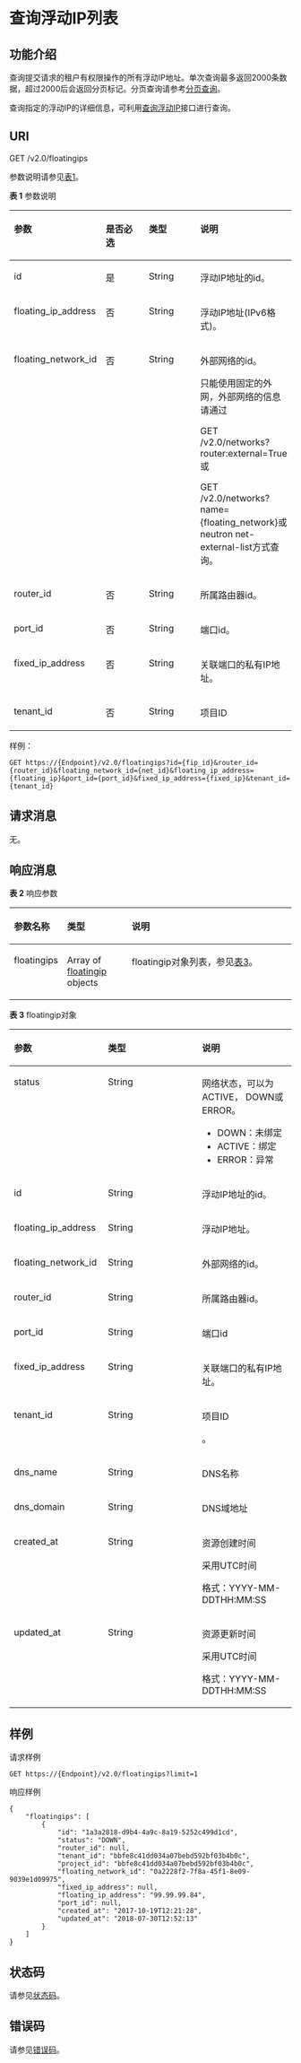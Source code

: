 # 查询浮动IP列表<a name="ZH-CN_TOPIC_0201534068"></a>

## 功能介绍<a name="section310981132148"></a>

查询提交请求的租户有权限操作的所有浮动IP地址。单次查询最多返回2000条数据，超过2000后会返回分页标记。分页查询请参考[分页查询](分页查询.md)。

查询指定的浮动IP的详细信息，可利用[查询浮动IP](查询浮动IP.md)接口进行查询。

## URI<a name="section548377002148"></a>

GET /v2.0/floatingips

参数说明请参见[表1](#table107561756154818)。

**表 1**  参数说明

<a name="table107561756154818"></a>
<table><thead align="left"><tr id="row167571556104810"><th class="cellrowborder" valign="top" width="25%" id="mcps1.2.5.1.1"><p id="p0685313416"><a name="p0685313416"></a><a name="p0685313416"></a>参数</p>
</th>
<th class="cellrowborder" valign="top" width="25%" id="mcps1.2.5.1.2"><p id="p768561134110"><a name="p768561134110"></a><a name="p768561134110"></a>是否必选</p>
</th>
<th class="cellrowborder" valign="top" width="25%" id="mcps1.2.5.1.3"><p id="p368681134120"><a name="p368681134120"></a><a name="p368681134120"></a>类型</p>
</th>
<th class="cellrowborder" valign="top" width="25%" id="mcps1.2.5.1.4"><p id="p668612124119"><a name="p668612124119"></a><a name="p668612124119"></a>说明</p>
</th>
</tr>
</thead>
<tbody><tr id="row27572562488"><td class="cellrowborder" valign="top" width="25%" headers="mcps1.2.5.1.1 "><p id="p176864111411"><a name="p176864111411"></a><a name="p176864111411"></a>id</p>
</td>
<td class="cellrowborder" valign="top" width="25%" headers="mcps1.2.5.1.2 "><p id="p136865110419"><a name="p136865110419"></a><a name="p136865110419"></a>是</p>
</td>
<td class="cellrowborder" valign="top" width="25%" headers="mcps1.2.5.1.3 "><p id="p16861211413"><a name="p16861211413"></a><a name="p16861211413"></a>String</p>
</td>
<td class="cellrowborder" valign="top" width="25%" headers="mcps1.2.5.1.4 "><p id="p1068611114119"><a name="p1068611114119"></a><a name="p1068611114119"></a>浮动IP地址的id。</p>
</td>
</tr>
<tr id="row1757105620480"><td class="cellrowborder" valign="top" width="25%" headers="mcps1.2.5.1.1 "><p id="p868615164111"><a name="p868615164111"></a><a name="p868615164111"></a>floating_ip_address</p>
</td>
<td class="cellrowborder" valign="top" width="25%" headers="mcps1.2.5.1.2 "><p id="p1468611134120"><a name="p1468611134120"></a><a name="p1468611134120"></a>否</p>
</td>
<td class="cellrowborder" valign="top" width="25%" headers="mcps1.2.5.1.3 "><p id="p1668716114415"><a name="p1668716114415"></a><a name="p1668716114415"></a>String</p>
</td>
<td class="cellrowborder" valign="top" width="25%" headers="mcps1.2.5.1.4 "><p id="p76878124112"><a name="p76878124112"></a><a name="p76878124112"></a>浮动IP地址(IPv6格式)。</p>
</td>
</tr>
<tr id="row16757125613485"><td class="cellrowborder" valign="top" width="25%" headers="mcps1.2.5.1.1 "><p id="p1668781104117"><a name="p1668781104117"></a><a name="p1668781104117"></a>floating_network_id</p>
</td>
<td class="cellrowborder" valign="top" width="25%" headers="mcps1.2.5.1.2 "><p id="p1668731204116"><a name="p1668731204116"></a><a name="p1668731204116"></a>否</p>
</td>
<td class="cellrowborder" valign="top" width="25%" headers="mcps1.2.5.1.3 "><p id="p1687610411"><a name="p1687610411"></a><a name="p1687610411"></a>String</p>
</td>
<td class="cellrowborder" valign="top" width="25%" headers="mcps1.2.5.1.4 "><p id="p14687611411"><a name="p14687611411"></a><a name="p14687611411"></a>外部网络的id。</p>
<p id="p4687818419"><a name="p4687818419"></a><a name="p4687818419"></a>只能使用固定的外网，外部网络的信息请通过</p>
<p id="p9687151144115"><a name="p9687151144115"></a><a name="p9687151144115"></a>GET /v2.0/networks?router:external=True或</p>
<p id="p1568711118416"><a name="p1568711118416"></a><a name="p1568711118416"></a>GET /v2.0/networks?name={floating_network}或neutron net-external-list方式查询。</p>
</td>
</tr>
<tr id="row67574563489"><td class="cellrowborder" valign="top" width="25%" headers="mcps1.2.5.1.1 "><p id="p106871419413"><a name="p106871419413"></a><a name="p106871419413"></a>router_id</p>
</td>
<td class="cellrowborder" valign="top" width="25%" headers="mcps1.2.5.1.2 "><p id="p1268712115416"><a name="p1268712115416"></a><a name="p1268712115416"></a>否</p>
</td>
<td class="cellrowborder" valign="top" width="25%" headers="mcps1.2.5.1.3 "><p id="p6687015419"><a name="p6687015419"></a><a name="p6687015419"></a>String</p>
</td>
<td class="cellrowborder" valign="top" width="25%" headers="mcps1.2.5.1.4 "><p id="p668714111415"><a name="p668714111415"></a><a name="p668714111415"></a>所属路由器id。</p>
</td>
</tr>
<tr id="row17757155634812"><td class="cellrowborder" valign="top" width="25%" headers="mcps1.2.5.1.1 "><p id="p1868717104113"><a name="p1868717104113"></a><a name="p1868717104113"></a>port_id</p>
</td>
<td class="cellrowborder" valign="top" width="25%" headers="mcps1.2.5.1.2 "><p id="p26871119419"><a name="p26871119419"></a><a name="p26871119419"></a>否</p>
</td>
<td class="cellrowborder" valign="top" width="25%" headers="mcps1.2.5.1.3 "><p id="p66889116414"><a name="p66889116414"></a><a name="p66889116414"></a>String</p>
</td>
<td class="cellrowborder" valign="top" width="25%" headers="mcps1.2.5.1.4 "><p id="p14688213413"><a name="p14688213413"></a><a name="p14688213413"></a>端口id。</p>
</td>
</tr>
<tr id="row1375718561481"><td class="cellrowborder" valign="top" width="25%" headers="mcps1.2.5.1.1 "><p id="p868818134116"><a name="p868818134116"></a><a name="p868818134116"></a>fixed_ip_address</p>
</td>
<td class="cellrowborder" valign="top" width="25%" headers="mcps1.2.5.1.2 "><p id="p568817111417"><a name="p568817111417"></a><a name="p568817111417"></a>否</p>
</td>
<td class="cellrowborder" valign="top" width="25%" headers="mcps1.2.5.1.3 "><p id="p96881617413"><a name="p96881617413"></a><a name="p96881617413"></a>String</p>
</td>
<td class="cellrowborder" valign="top" width="25%" headers="mcps1.2.5.1.4 "><p id="p1668816118413"><a name="p1668816118413"></a><a name="p1668816118413"></a>关联端口的私有IP地址。</p>
</td>
</tr>
<tr id="row11758105613489"><td class="cellrowborder" valign="top" width="25%" headers="mcps1.2.5.1.1 "><p id="p968813113416"><a name="p968813113416"></a><a name="p968813113416"></a>tenant_id</p>
</td>
<td class="cellrowborder" valign="top" width="25%" headers="mcps1.2.5.1.2 "><p id="p468815111414"><a name="p468815111414"></a><a name="p468815111414"></a>否</p>
</td>
<td class="cellrowborder" valign="top" width="25%" headers="mcps1.2.5.1.3 "><p id="p12688141154119"><a name="p12688141154119"></a><a name="p12688141154119"></a>String</p>
</td>
<td class="cellrowborder" valign="top" width="25%" headers="mcps1.2.5.1.4 "><p id="p10487112"><a name="p10487112"></a><a name="p10487112"></a>项目ID</p>
</td>
</tr>
</tbody>
</table>

样例：

```
GET https://{Endpoint}/v2.0/floatingips?id={fip_id}&router_id={router_id}&floating_network_id={net_id}&floating_ip_address={floating_ip}&port_id={port_id}&fixed_ip_address={fixed_ip}&tenant_id={tenant_id}
```

## 请求消息<a name="section656683442148"></a>

无。

## 响应消息<a name="section236032922148"></a>

**表 2**  响应参数

<a name="table328184742148"></a>
<table><thead align="left"><tr id="row308815332148"><th class="cellrowborder" valign="top" width="15.559999999999999%" id="mcps1.2.4.1.1"><p id="p183762202148"><a name="p183762202148"></a><a name="p183762202148"></a>参数名称</p>
</th>
<th class="cellrowborder" valign="top" width="23.330000000000002%" id="mcps1.2.4.1.2"><p id="p120788402148"><a name="p120788402148"></a><a name="p120788402148"></a>类型</p>
</th>
<th class="cellrowborder" valign="top" width="61.11%" id="mcps1.2.4.1.3"><p id="p608097322148"><a name="p608097322148"></a><a name="p608097322148"></a>说明</p>
</th>
</tr>
</thead>
<tbody><tr id="row266412852148"><td class="cellrowborder" valign="top" width="15.559999999999999%" headers="mcps1.2.4.1.1 "><p id="p104605152148"><a name="p104605152148"></a><a name="p104605152148"></a>floatingips</p>
</td>
<td class="cellrowborder" valign="top" width="23.330000000000002%" headers="mcps1.2.4.1.2 "><p id="p109471238618"><a name="p109471238618"></a><a name="p109471238618"></a>Array of <a href="#table8139247714">floatingip</a> objects</p>
</td>
<td class="cellrowborder" valign="top" width="61.11%" headers="mcps1.2.4.1.3 "><p id="p499181352148"><a name="p499181352148"></a><a name="p499181352148"></a>floatingip对象列表，参见<a href="#table8139247714">表3</a>。</p>
</td>
</tr>
</tbody>
</table>

**表 3**  floatingip对象

<a name="table8139247714"></a>
<table><thead align="left"><tr id="row18132240714"><th class="cellrowborder" valign="top" width="33.33333333333333%" id="mcps1.2.4.1.1"><p id="p101201250870"><a name="p101201250870"></a><a name="p101201250870"></a>参数</p>
</th>
<th class="cellrowborder" valign="top" width="33.33333333333333%" id="mcps1.2.4.1.2"><p id="p161211850674"><a name="p161211850674"></a><a name="p161211850674"></a>类型</p>
</th>
<th class="cellrowborder" valign="top" width="33.33333333333333%" id="mcps1.2.4.1.3"><p id="p41217502719"><a name="p41217502719"></a><a name="p41217502719"></a>说明</p>
</th>
</tr>
</thead>
<tbody><tr id="row2014192410713"><td class="cellrowborder" valign="top" width="33.33333333333333%" headers="mcps1.2.4.1.1 "><p id="p6028218019164"><a name="p6028218019164"></a><a name="p6028218019164"></a>status</p>
</td>
<td class="cellrowborder" valign="top" width="33.33333333333333%" headers="mcps1.2.4.1.2 "><p id="p5101843519164"><a name="p5101843519164"></a><a name="p5101843519164"></a>String</p>
</td>
<td class="cellrowborder" valign="top" width="33.33333333333333%" headers="mcps1.2.4.1.3 "><p id="p6000412319164"><a name="p6000412319164"></a><a name="p6000412319164"></a>网络状态，可以为ACTIVE， DOWN或ERROR。</p>
<a name="ul10603143175810"></a><a name="ul10603143175810"></a><ul id="ul10603143175810"><li>DOWN：未绑定</li><li>ACTIVE：绑定</li><li>ERROR：异常</li></ul>
</td>
</tr>
<tr id="row4141241070"><td class="cellrowborder" valign="top" width="33.33333333333333%" headers="mcps1.2.4.1.1 "><p id="p5513524919164"><a name="p5513524919164"></a><a name="p5513524919164"></a>id</p>
</td>
<td class="cellrowborder" valign="top" width="33.33333333333333%" headers="mcps1.2.4.1.2 "><p id="p212111505713"><a name="p212111505713"></a><a name="p212111505713"></a>String</p>
</td>
<td class="cellrowborder" valign="top" width="33.33333333333333%" headers="mcps1.2.4.1.3 "><p id="p4121850371"><a name="p4121850371"></a><a name="p4121850371"></a>浮动IP地址的id。</p>
</td>
</tr>
<tr id="row614132416712"><td class="cellrowborder" valign="top" width="33.33333333333333%" headers="mcps1.2.4.1.1 "><p id="p1912112509713"><a name="p1912112509713"></a><a name="p1912112509713"></a>floating_ip_address</p>
</td>
<td class="cellrowborder" valign="top" width="33.33333333333333%" headers="mcps1.2.4.1.2 "><p id="p11211850072"><a name="p11211850072"></a><a name="p11211850072"></a>String</p>
</td>
<td class="cellrowborder" valign="top" width="33.33333333333333%" headers="mcps1.2.4.1.3 "><p id="p16122205017713"><a name="p16122205017713"></a><a name="p16122205017713"></a>浮动IP地址。</p>
</td>
</tr>
<tr id="row115102414717"><td class="cellrowborder" valign="top" width="33.33333333333333%" headers="mcps1.2.4.1.1 "><p id="p61223503712"><a name="p61223503712"></a><a name="p61223503712"></a>floating_network_id</p>
</td>
<td class="cellrowborder" valign="top" width="33.33333333333333%" headers="mcps1.2.4.1.2 "><p id="p1812220507714"><a name="p1812220507714"></a><a name="p1812220507714"></a>String</p>
</td>
<td class="cellrowborder" valign="top" width="33.33333333333333%" headers="mcps1.2.4.1.3 "><p id="p16122550274"><a name="p16122550274"></a><a name="p16122550274"></a>外部网络的id。</p>
</td>
</tr>
<tr id="row19155241277"><td class="cellrowborder" valign="top" width="33.33333333333333%" headers="mcps1.2.4.1.1 "><p id="p201223504719"><a name="p201223504719"></a><a name="p201223504719"></a>router_id</p>
</td>
<td class="cellrowborder" valign="top" width="33.33333333333333%" headers="mcps1.2.4.1.2 "><p id="p1122155015714"><a name="p1122155015714"></a><a name="p1122155015714"></a>String</p>
</td>
<td class="cellrowborder" valign="top" width="33.33333333333333%" headers="mcps1.2.4.1.3 "><p id="p812212506713"><a name="p812212506713"></a><a name="p812212506713"></a>所属路由器id。</p>
</td>
</tr>
<tr id="row101514247714"><td class="cellrowborder" valign="top" width="33.33333333333333%" headers="mcps1.2.4.1.1 "><p id="p412218502718"><a name="p412218502718"></a><a name="p412218502718"></a>port_id</p>
</td>
<td class="cellrowborder" valign="top" width="33.33333333333333%" headers="mcps1.2.4.1.2 "><p id="p612213506716"><a name="p612213506716"></a><a name="p612213506716"></a>String</p>
</td>
<td class="cellrowborder" valign="top" width="33.33333333333333%" headers="mcps1.2.4.1.3 "><p id="p141228504716"><a name="p141228504716"></a><a name="p141228504716"></a>端口id</p>
</td>
</tr>
<tr id="row3164249715"><td class="cellrowborder" valign="top" width="33.33333333333333%" headers="mcps1.2.4.1.1 "><p id="p01237508720"><a name="p01237508720"></a><a name="p01237508720"></a>fixed_ip_address</p>
</td>
<td class="cellrowborder" valign="top" width="33.33333333333333%" headers="mcps1.2.4.1.2 "><p id="p111239501770"><a name="p111239501770"></a><a name="p111239501770"></a>String</p>
</td>
<td class="cellrowborder" valign="top" width="33.33333333333333%" headers="mcps1.2.4.1.3 "><p id="p1712316501972"><a name="p1712316501972"></a><a name="p1712316501972"></a>关联端口的私有IP地址。</p>
</td>
</tr>
<tr id="row21662416711"><td class="cellrowborder" valign="top" width="33.33333333333333%" headers="mcps1.2.4.1.1 "><p id="p812355018717"><a name="p812355018717"></a><a name="p812355018717"></a>tenant_id</p>
</td>
<td class="cellrowborder" valign="top" width="33.33333333333333%" headers="mcps1.2.4.1.2 "><p id="p612316509712"><a name="p612316509712"></a><a name="p612316509712"></a>String</p>
</td>
<td class="cellrowborder" valign="top" width="33.33333333333333%" headers="mcps1.2.4.1.3 "><p id="p1597110240277"><a name="p1597110240277"></a><a name="p1597110240277"></a>项目ID</p>
<p id="p51231950174"><a name="p51231950174"></a><a name="p51231950174"></a>。</p>
</td>
</tr>
<tr id="row11176241720"><td class="cellrowborder" valign="top" width="33.33333333333333%" headers="mcps1.2.4.1.1 "><p id="p11222111885214"><a name="p11222111885214"></a><a name="p11222111885214"></a>dns_name</p>
</td>
<td class="cellrowborder" valign="top" width="33.33333333333333%" headers="mcps1.2.4.1.2 "><p id="p122232018115215"><a name="p122232018115215"></a><a name="p122232018115215"></a>String</p>
</td>
<td class="cellrowborder" valign="top" width="33.33333333333333%" headers="mcps1.2.4.1.3 "><p id="p18223161825216"><a name="p18223161825216"></a><a name="p18223161825216"></a>DNS名称</p>
</td>
</tr>
<tr id="row17174241670"><td class="cellrowborder" valign="top" width="33.33333333333333%" headers="mcps1.2.4.1.1 "><p id="p492133065713"><a name="p492133065713"></a><a name="p492133065713"></a>dns_domain</p>
</td>
<td class="cellrowborder" valign="top" width="33.33333333333333%" headers="mcps1.2.4.1.2 "><p id="p16929300573"><a name="p16929300573"></a><a name="p16929300573"></a>String</p>
</td>
<td class="cellrowborder" valign="top" width="33.33333333333333%" headers="mcps1.2.4.1.3 "><p id="p3921230175711"><a name="p3921230175711"></a><a name="p3921230175711"></a>DNS域地址</p>
</td>
</tr>
<tr id="row1418142410714"><td class="cellrowborder" valign="top" width="33.33333333333333%" headers="mcps1.2.4.1.1 "><p id="p1953114119914"><a name="p1953114119914"></a><a name="p1953114119914"></a>created_at</p>
</td>
<td class="cellrowborder" valign="top" width="33.33333333333333%" headers="mcps1.2.4.1.2 "><p id="p595318416919"><a name="p595318416919"></a><a name="p595318416919"></a>String</p>
</td>
<td class="cellrowborder" valign="top" width="33.33333333333333%" headers="mcps1.2.4.1.3 "><p id="p1395374115919"><a name="p1395374115919"></a><a name="p1395374115919"></a>资源创建时间</p>
<p id="p1232884613478"><a name="p1232884613478"></a><a name="p1232884613478"></a>采用UTC时间</p>
<p id="p2070141994713"><a name="p2070141994713"></a><a name="p2070141994713"></a>格式：YYYY-MM-DDTHH:MM:SS</p>
</td>
</tr>
<tr id="row1188246714"><td class="cellrowborder" valign="top" width="33.33333333333333%" headers="mcps1.2.4.1.1 "><p id="p139719548912"><a name="p139719548912"></a><a name="p139719548912"></a>updated_at</p>
</td>
<td class="cellrowborder" valign="top" width="33.33333333333333%" headers="mcps1.2.4.1.2 "><p id="p53971154594"><a name="p53971154594"></a><a name="p53971154594"></a>String</p>
</td>
<td class="cellrowborder" valign="top" width="33.33333333333333%" headers="mcps1.2.4.1.3 "><p id="p1339713549918"><a name="p1339713549918"></a><a name="p1339713549918"></a>资源更新时间</p>
<p id="p876511114816"><a name="p876511114816"></a><a name="p876511114816"></a>采用UTC时间</p>
<p id="p137222218476"><a name="p137222218476"></a><a name="p137222218476"></a>格式：YYYY-MM-DDTHH:MM:SS</p>
</td>
</tr>
</tbody>
</table>

## 样例<a name="section466100362148"></a>

请求样例

```
GET https://{Endpoint}/v2.0/floatingips?limit=1
```

响应样例

```
{
    "floatingips": [
        {
            "id": "1a3a2818-d9b4-4a9c-8a19-5252c499d1cd",
            "status": "DOWN",
            "router_id": null,
            "tenant_id": "bbfe8c41dd034a07bebd592bf03b4b0c",
            "project_id": "bbfe8c41dd034a07bebd592bf03b4b0c",
            "floating_network_id": "0a2228f2-7f8a-45f1-8e09-9039e1d09975",
            "fixed_ip_address": null,
            "floating_ip_address": "99.99.99.84",
            "port_id": null,
            "created_at": "2017-10-19T12:21:28",
            "updated_at": "2018-07-30T12:52:13"
        }
    ]
}
```

## 状态码<a name="section10470352390"></a>

请参见[状态码](状态码.md)。

## 错误码<a name="section85821649202813"></a>

请参见[错误码](错误码.md)。

